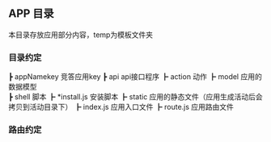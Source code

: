 ## APP 目录

本目录存放应用部分内容，temp为模板文件夹


### 目录约定
 ┣ appNamekey  竞答应用key
        ┣  api  api接口程序
        ┣  action 动作
        ┣  model  应用的数据模型  
        ┣  shell  脚本
                ┣   *install.js  安装脚本
        ┣  static  应用的静态文件（应用生成活动后会拷贝到活动目录下）
        ┣  index.js 应用入口文件
        ┣  route.js 应用路由文件
        

### 路由约定


```
 


```
